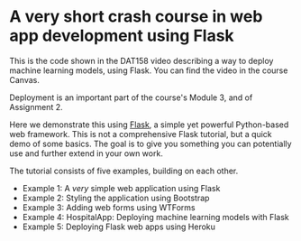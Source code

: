 # A very short crash course in web app development using Flask

This is the code shown in the DAT158 video describing a way to deploy machine learning models, using Flask. You can find the video in the course Canvas.

Deployment is an important part of the course's Module 3, and of Assignment 2.

Here we demonstrate this using [Flask](https://flask.palletsprojects.com), a simple yet powerful Python-based web framework. This is not a comprehensive Flask tutorial, but a quick demo of some basics. The goal is to give you something you can potentially use and further extend in your own work.

The tutorial consists of five examples, building on each other.

- Example 1: A _very_ simple web application using Flask
- Example 2: Styling the application using Bootstrap
- Example 3: Adding web forms using WTForms
- Example 4: HospitalApp: Deploying machine learning models with Flask
- Example 5: Deploying Flask web apps using Heroku


